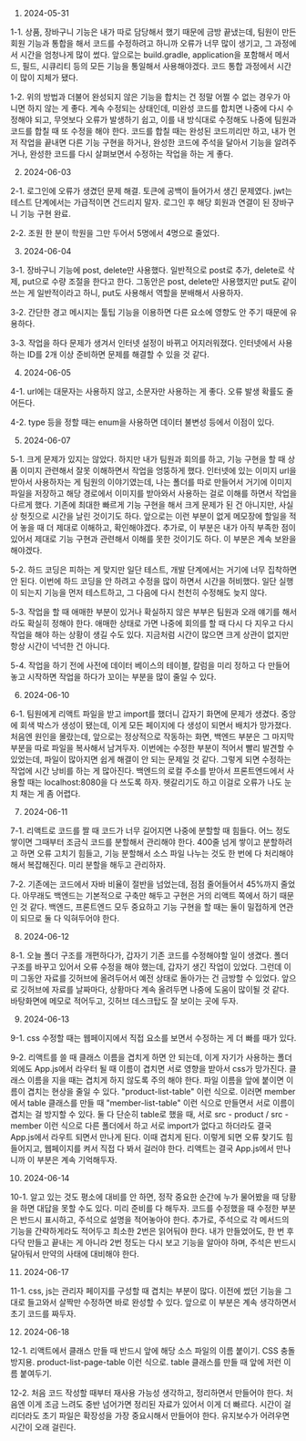 1. 2024-05-31

1-1. 상품, 장바구니 기능은 내가 따로 담당해서 했기 때문에 금방 끝냈는데, 팀원이 만든 회원 기능과 통합을 해서 코드를 수정하려고 하니까 오류가 너무 많이 생기고, 그 과정에서 시간을 엄청나게 많이 썼다. 앞으로는 build.gradle, application을 포함해서 메서드, 필드, 시큐리티 등의 모든 기능을 통일해서 사용해야겠다. 코드 통합 과정에서 시간이 많이 지체가 됐다.

1-2. 위의 방법과 더불어 완성되지 않은 기능을 합치는 건 정말 어쩔 수 없는 경우가 아니면 하지 않는 게 좋다. 계속 수정되는 상태인데, 미완성 코드를 합치면 나중에 다시 수정해야 되고, 무엇보다 오류가 발생하기 쉽고, 이를 내 방식대로 수정해도 나중에 팀원과 코드를 합칠 때 또 수정을 해야 한다. 코드를 합칠 때는 완성된 코드끼리만 하고, 내가 먼저 작업을 끝내면 다른 기능 구현을 하거나, 완성한 코드에 주석을 달아서 기능을 알려주거나, 완성한 코드를 다시 살펴보면서 수정하는 작업을 하는 게 좋다.



2. 2024-06-03

2-1. 로그인에 오류가 생겼던 문제 해결. 토큰에 공백이 들어가서 생긴 문제였다. jwt는 테스트 단계에서는 가급적이면 건드리지 말자. 로그인 후 해당 회원과 연결이 된 장바구니 기능 구현 완료.

2-2. 조원 한 분이 학원을 그만 두어서 5명에서 4명으로 줄었다.



3. 2024-06-04

3-1. 장바구니 기능에 post, delete만 사용했다. 일반적으로 post로 추가, delete로 삭제, put으로 수량 조절을 한다고 한다. 그동안은 post, delete만 사용했지만 put도 같이 쓰는 게 일반적이라고 하니, put도 사용해서 역할을 분배해서 사용하자.

3-2. 간단한 경고 메시지는 툴팁 기능을 이용하면 다른 요소에 영향도 안 주기 때문에 유용하다.

3-3. 작업을 하다 문제가 생겨서 인터넷 설정이 바뀌고 어지러워졌다. 인터넷에서 사용하는 ID를 2개 이상 준비하면 문제를 해결할 수 있을 것 같다.



4. 2024-06-05

4-1. url에는 대문자는 사용하지 않고, 소문자만 사용하는 게 좋다. 오류 발생 확률도 줄어든다.

4-2. type 등을 정할 때는 enum을 사용하면 데이터 불변성 등에서 이점이 있다.



5. 2024-06-07

5-1. 크게 문제가 있지는 않았다. 하지만 내가 팀원과 회의를 하고, 기능 구현을 할 때 상품 이미지 관련해서 잘못 이해하면서 작업을 엉뚱하게 했다. 인터넷에 있는 이미지 url을 받아서 사용하자는 게 팀원의 이야기였는데, 나는 폴더를 따로 만들어서 거기에 이미지 파일을 저장하고 해당 경로에서 이미지를 받아와서 사용하는 걸로 이해를 하면서 작업을 다르게 했다. 기존에 최대한 빠르게 기능 구현을 해서 크게 문제가 된 건 아니지만, 사실상 헛짓으로 시간을 날린 것이기도 하다. 앞으로는 이런 부분이 없게 메모장에 할일을 적어 놓을 때 더 제대로 이해하고, 확인해야겠다. 추가로, 이 부분은 내가 아직 부족한 점이 있어서 제대로 기능 구현과 관련해서 이해를 못한 것이기도 하다. 이 부분은 계속 보완을 해야겠다.

5-2. 하드 코딩은 피하는 게 맞지만 일단 테스트, 개발 단계에서는 거기에 너무 집착하면 안 된다. 이번에 하드 코딩을 안 하려고 수정을 많이 하면서 시간을 허비했다. 일단 실행이 되는지 기능을 먼저 테스트하고, 그 다음에 다시 천천히 수정해도 늦지 않다.

5-3. 작업을 할 때 애매한 부분이 있거나 확실하지 않은 부부은 팀원과 오래 얘기를 해서라도 확실히 정해야 한다. 애매한 상태로 가면 나중에 회의를 할 때 다시 다 지우고 다시 작업을 해야 하는 상황이 생길 수도 있다. 지금처럼 시간이 많으면 크게 상관이 없지만 항상 시간이 넉넉한 건 아니다.

5-4. 작업을 하기 전에 사전에 데이터 베이스의 테이블, 칼럼을 미리 정하고 다 만들어 놓고 시작하면 작업을 하다가 꼬이는 부분을 많이 줄일 수 있다.



6. 2024-06-10

6-1. 팀원에게 리액트 파일을 받고 import를 했더니 갑자기 화면에 문제가 생겼다. 중앙에 회색 박스가 생성이 됐는데, 이게 모든 페이지에 다 생성이 되면서 배치가 망가졌다. 처음엔 원인을 몰랐는데, 앞으로는 정상적으로 작동하는 화면, 백엔드 부분은 그 마지막 부분을 따로 파일을 복사해서 남겨두자. 이번에는 수정한 부분이 적어서 빨리 발견할 수 있었는데, 파일이 많아지면 쉽게 해결이 안 되는 문제일 것 같다. 그렇게 되면 수정하는 작업에 시간 낭비를 하는 게 많아진다. 백엔드의 로컬 주소를 받아서 프론트엔드에서 사용할 때는 localhost:8080을 다 쓰도록 하자. 헷갈리기도 하고 이걸로 오류가 나도 눈치 채는 게 좀 어렵다.



7. 2024-06-11

7-1. 리액트로 코드를 짤 때 코드가 너무 길어지면 나중에 분할할 때 힘들다. 어느 정도 쌓이면 그때부터 조금식 코드를 분할해서 관리해야 한다. 400줄 넘게 쌓이고 분할하려고 하면 오류 고치기 힘들고, 기능 분할해서 소스 파일 나누는 것도 한 번에 다 처리해야 해서 복잡해진다. 미리 분할을 해두고 관리하자.

7-2. 기존에는 코드에서 자바 비율이 절반을 넘었는데, 점점 줄어들어서 45%까지 줄었다. 아무래도 백엔드는 기본적으로 구축만 해두고 구현은 거의 리액트 쪽에서 하기 때문인 것 같다. 백엔드, 프론트엔드 모두 중요하고 기능 구현을 할 때는 둘이 밀접하게 연관이 되므로 둘 다 익혀두어야 한다.



8. 2024-06-12

8-1. 오늘 폴더 구조를 개편하다가, 갑자기 기존 코드를 수정해야할 일이 생겼다. 폴더 구조를 바꾸고 있어서 오류 수정을 해야 했는데, 갑자기 생긴 작업이 있었다. 그런데 이미 그동안 자료를 깃허브에 올려두어서 예전 상태로 돌아가는 건 금방할 수 있었다. 앞으로 깃허브에 자료를 날짜마다, 상황마다 계속 올려두면 나중에 도움이 많이될 것 같다. 바탕화면에 메모로 적어두고, 깃허브 데스크탑도 잘 보이는 곳에 두자.

9. 2024-06-13

9-1. css 수정할 때는 웹페이지에서 직접 요소를 보면서 수정하는 게 더 빠를 때가 있다.

9-2. 리액트를 쓸 때 클래스 이름을 겹치게 하면 안 되는데, 이게 자기가 사용하는 폴더 외에도 App.js에서 라우터 될 때 이름이 겹치면 서로 영향을 받아서 css가 망가진다. 클래스 이름을 지을 때는 겹치게 하지 않도록 주의 해야 한다. 파일 이름을 앞에 붙이면 이름이 겹치는 현상을 줄일 수 있다. "product-list-table" 이런 식으로. 이러면 member에서 table 클래스를 만들 때 "member-list-table" 이런 식으로 만들면서 서로 이름이 겹치는 걸 방지할 수 있다. 둘 다 단순히 table로 했을 때, 서로 src - product / src - member 이런 식으로 다른 폴더에서 하고 서로 import가 없다고 하더라도 결국 App.js에서 라우트 되면서 만나게 된다. 이때 겹치게 된다. 이렇게 되면 오류 찾기도 힘들어지고, 웹페이지를 켜서 직접 다 봐서 걸러야 한다. 리액트는 결국 App.js에서 만나니까 이 부분은 계속 기억해두자.



10. 2024-06-14

10-1. 알고 있는 것도 평소에 대비를 안 하면, 정작 중요한 순간에 누가 물어봤을 때 당황을 하면 대답을 못할 수도 있다. 미리 준비를 다 해두자. 코드를 수정했을 때 수정한 부분은 반드시 표시하고, 주석으로 설명을 적어놓아야 한다. 추가로, 주석으로 각 메서드의 기능을 간략하게라도 적어두고 최소한 2번은 읽어둬야 한다. 내가 만들었어도, 한 번 후다닥 만들고 끝내는 게 아니라 2번 정도는 다시 보고 기능을 알아야 하며, 주석은 반드시 달아둬서 만약의 사태에 대비해야 한다.



11. 2024-06-17

11-1. css, js는 관리자 페이지를 구성할 때 겹치는 부분이 많다. 이전에 썼던 기능을 그대로 들고와서 살짝만 수정하면 바로 완성할 수 있다. 앞으로 이 부분은 계속 생각하면서 초기 코드를 짜두자.



12. 2024-06-18

12-1. 리액트에서 클래스 만들 때 반드시 앞에 해당 소스 파일의 이름 붙이기. CSS 충돌 방지용. product-list-page-table 이런 식으로. table 클래스를 만들 때 앞에 저런 이름 붙여두기.

12-2. 처음 코드 작성할 때부터 재사용 가능성 생각하고, 정리하면서 만들어야 한다. 처음엔 이게 조금 느려도 중반 넘어가면 정리된 자료가 있어서 이게 더 빠르다. 시간이 걸리더라도 초기 파일은 확장성을 가장 중요시해서 만들어야 한다. 유지보수가 어려우면 시간이 오래 걸린다.
